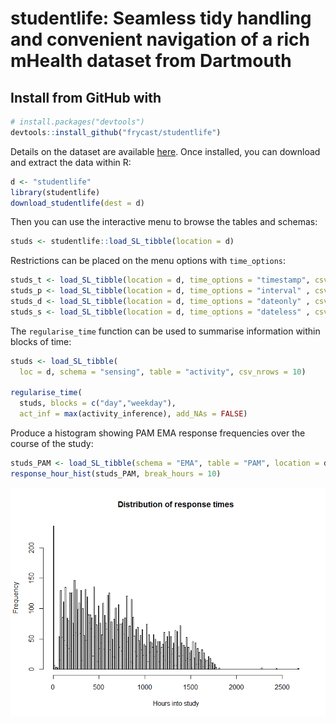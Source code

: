 
studentlife: Seamless tidy handling and convenient navigation of a rich mHealth dataset from Dartmouth
======================================================================================================

Install from GitHub with
------------------------

``` r
# install.packages("devtools")
devtools::install_github("frycast/studentlife")
```

Details on the dataset are available [here](https://studentlife.cs.dartmouth.edu). Once installed, you can download and extract the data within R:

``` r
d <- "studentlife"
library(studentlife)
download_studentlife(dest = d)
```

Then you can use the interactive menu to browse the tables and schemas:

``` r
studs <- studentlife::load_SL_tibble(location = d)
```

Restrictions can be placed on the menu options with `time_options`:

``` r
studs_t <- load_SL_tibble(location = d, time_options = "timestamp", csv_nrows = 10)
studs_p <- load_SL_tibble(location = d, time_options = "interval" , csv_nrows = 10)
studs_d <- load_SL_tibble(location = d, time_options = "dateonly" , csv_nrows = 10)
studs_s <- load_SL_tibble(location = d, time_options = "dateless" , csv_nrows = 10)
```

The `regularise_time` function can be used to summarise information within blocks of time:

``` r
studs <- load_SL_tibble(
  loc = d, schema = "sensing", table = "activity", csv_nrows = 10)
  
regularise_time(
  studs, blocks = c("day","weekday"),
  act_inf = max(activity_inference), add_NAs = FALSE)
```

Produce a histogram showing PAM EMA response frequencies over the course of the study:

``` r
studs_PAM <- load_SL_tibble(schema = "EMA", table = "PAM", location = d)
response_hour_hist(studs_PAM, break_hours = 10)
```

![](man/figures/response_hour_histogram.png)
